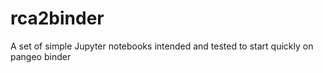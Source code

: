 # rca2binder
A set of simple Jupyter notebooks intended and tested to start quickly on pangeo binder
